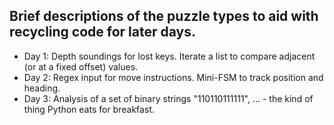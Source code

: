 ## Brief descriptions of the puzzle types to aid with recycling code for later days.

- Day 1: Depth soundings for lost keys. Iterate a list to compare adjacent (or at a fixed offset) values. 
- Day 2: Regex input for move instructions. Mini-FSM to track position and heading.
- Day 3: Analysis of a set of binary strings "110110111111", ... - the kind of thing Python eats for breakfast.

